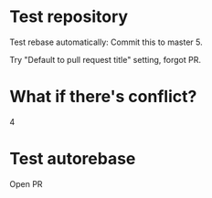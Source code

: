 # Test repository

Test rebase automatically: Commit this to master 5.

Try "Default to pull request title" setting, forgot PR.

# What if there's conflict?

4

# Test autorebase

Open PR
